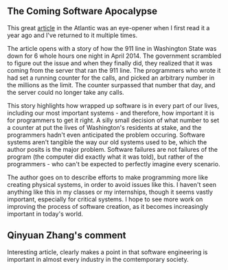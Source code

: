 ## The Coming Software Apocalypse

This great [article](https://www.theatlantic.com/technology/archive/2017/09/saving-the-world-from-code/540393/) in the Atlantic was an eye-opener when I first read it a year ago and I've returned to it multiple times. 

The article opens with a story of how the 911 line in Washington State was down for 6 whole hours one night in April 2014. The government scrambled to figure out the issue and when they finally did, they realized that it was coming from the server that ran the 911 line. The programmers who wrote it had set a running counter for the calls, and picked an arbitrary number in the millions as the limit. The counter surpassed that number that day, and the server could no longer take any calls.

This story highlights how wrapped up software is in every part of our lives, including our most important systems - and therefore, how important it is for programmers to get it right. A silly small decision of what number to set a counter at put the lives of Washington's residents at stake, and the programmers hadn't even anticipated the problem occuring. Software systems aren't tangible the way our old systems used to be, which the author posits is the major problem. Software failures are not failures of the program (the computer did exactly what it was told), but rather of the programmers - who can't be expected to perfectly imagine every scenario.

The author goes on to describe efforts to make programming more like creating physical systems, in order to avoid issues like this. I haven't seen anything like this in my classes or my internships, though it seems vastly important, especially for critical systems. I hope to see more work on improving the process of software creation, as it becomes increasingly important in today's world. 


## Qinyuan Zhang's comment

Interesting article, clearly makes a point in that software engineering is important in almost every industry in the comtemporary society. 
